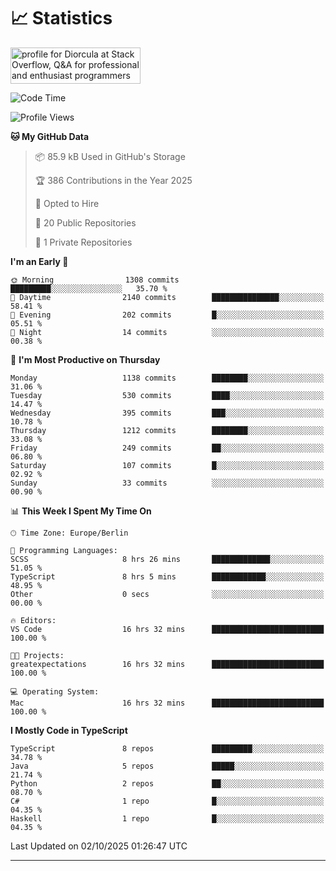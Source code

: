 # 📈 Statistics
 <a href="https://stackoverflow.com/users/10433530/diorcula"><img src="https://stackoverflow.com/users/flair/10433530.png" width="208" height="58" alt="profile for Diorcula at Stack Overflow, Q&amp;A for professional and enthusiast programmers" title="profile for Diorcula at Stack Overflow, Q&amp;A for professional and enthusiast programmers"></a>
 
<!--START_SECTION:waka-->
![Code Time](http://img.shields.io/badge/Code%20Time-659%20hrs%207%20mins-blue)

![Profile Views](http://img.shields.io/badge/Profile%20Views-1-blue)

**🐱 My GitHub Data** 

> 📦 85.9 kB Used in GitHub's Storage 
 > 
> 🏆 386 Contributions in the Year 2025
 > 
> 💼 Opted to Hire
 > 
> 📜 20 Public Repositories 
 > 
> 🔑 1 Private Repositories 
 > 
**I'm an Early 🐤** 

```text
🌞 Morning                1308 commits        █████████░░░░░░░░░░░░░░░░   35.70 % 
🌆 Daytime                2140 commits        ███████████████░░░░░░░░░░   58.41 % 
🌃 Evening                202 commits         █░░░░░░░░░░░░░░░░░░░░░░░░   05.51 % 
🌙 Night                  14 commits          ░░░░░░░░░░░░░░░░░░░░░░░░░   00.38 % 
```
📅 **I'm Most Productive on Thursday** 

```text
Monday                   1138 commits        ████████░░░░░░░░░░░░░░░░░   31.06 % 
Tuesday                  530 commits         ████░░░░░░░░░░░░░░░░░░░░░   14.47 % 
Wednesday                395 commits         ███░░░░░░░░░░░░░░░░░░░░░░   10.78 % 
Thursday                 1212 commits        ████████░░░░░░░░░░░░░░░░░   33.08 % 
Friday                   249 commits         ██░░░░░░░░░░░░░░░░░░░░░░░   06.80 % 
Saturday                 107 commits         █░░░░░░░░░░░░░░░░░░░░░░░░   02.92 % 
Sunday                   33 commits          ░░░░░░░░░░░░░░░░░░░░░░░░░   00.90 % 
```


📊 **This Week I Spent My Time On** 

```text
🕑︎ Time Zone: Europe/Berlin

💬 Programming Languages: 
SCSS                     8 hrs 26 mins       █████████████░░░░░░░░░░░░   51.05 % 
TypeScript               8 hrs 5 mins        ████████████░░░░░░░░░░░░░   48.95 % 
Other                    0 secs              ░░░░░░░░░░░░░░░░░░░░░░░░░   00.00 % 

🔥 Editors: 
VS Code                  16 hrs 32 mins      █████████████████████████   100.00 % 

🐱‍💻 Projects: 
greatexpectations        16 hrs 32 mins      █████████████████████████   100.00 % 

💻 Operating System: 
Mac                      16 hrs 32 mins      █████████████████████████   100.00 % 
```

**I Mostly Code in TypeScript** 

```text
TypeScript               8 repos             █████████░░░░░░░░░░░░░░░░   34.78 % 
Java                     5 repos             █████░░░░░░░░░░░░░░░░░░░░   21.74 % 
Python                   2 repos             ██░░░░░░░░░░░░░░░░░░░░░░░   08.70 % 
C#                       1 repo              █░░░░░░░░░░░░░░░░░░░░░░░░   04.35 % 
Haskell                  1 repo              █░░░░░░░░░░░░░░░░░░░░░░░░   04.35 % 
```




 Last Updated on 02/10/2025 01:26:47 UTC
<!--END_SECTION:waka-->
 
---

